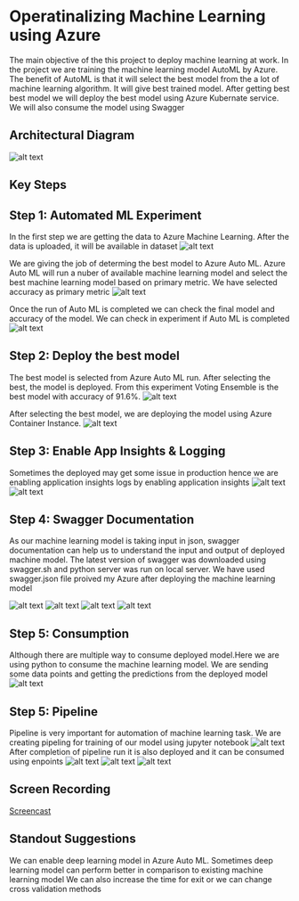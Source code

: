 # Operatinalizing Machine Learning using Azure

The main objective of the this project to deploy machine learning at work. In the project we are training the machine learning model AutoML by Azure. The benefit of AutoML is that it will select the best model from the a lot of machine learning algorithm. It will give best trained model. After getting best best model we will deploy the best model using Azure Kubernate service. We will also consume the model using Swagger

## Architectural Diagram
![alt text](https://github.com/agshiv92/Azure_ML_project-2/blob/main/Azure%20ML%20Project%202.jpg)
## Key Steps
## Step 1: Automated ML Experiment
In the first step we are getting the data to Azure Machine Learning. After the data is uploaded, it will be available in dataset
![alt text](https://github.com/agshiv92/Azure_ML_project-2/blob/main/1.JPG)

We are giving the job of determing the best model to Azure Auto ML. Azure Auto ML will run a nuber of available machine learning model and select the best machine learning model based on primary metric. We have selected accuracy as primary metric
![alt text](https://github.com/agshiv92/Azure_ML_project-2/blob/main/2.JPG)

Once the run of Auto ML is completed we can check the final model and accuracy of the model. We can check in experiment if Auto ML is completed 
![alt text](https://github.com/agshiv92/Azure_ML_project-2/blob/main/3.JPG)

## Step 2: Deploy the best model
The best model is selected from Azure Auto ML run. After selecting the best, the model is deployed. From this experiment Voting Ensemble is the best model with accuracy of 91.6%. 
![alt text](https://github.com/agshiv92/Azure_ML_project-2/blob/main/4.JPG)

After selecting the best model, we are deploying the model using Azure Container Instance. 
![alt text](https://github.com/agshiv92/Azure_ML_project-2/blob/main/5.JPG)
## Step 3: Enable App Insights & Logging
Sometimes the deployed may get some issue in production hence we are enabling application insights logs by enabling application insights
![alt text](https://github.com/agshiv92/Azure_ML_project-2/blob/main/6.JPG)
![alt text](https://github.com/agshiv92/Azure_ML_project-2/blob/main/7.JPG)
## Step 4: Swagger Documentation 
As our machine learning model is taking input in json, swagger documentation can help us to understand the input and output of deployed machine model. The latest version of swagger was downloaded using swagger.sh and python server was run on local server. We have used swagger.json file proived my Azure after deploying the machine learning model

![alt text](https://github.com/agshiv92/Azure_ML_project-2/blob/main/8.JPG)
![alt text](https://github.com/agshiv92/Azure_ML_project-2/blob/main/9.JPG)
![alt text](https://github.com/agshiv92/Azure_ML_project-2/blob/main/10.JPG)
![alt text](https://github.com/agshiv92/Azure_ML_project-2/blob/main/11.JPG)
## Step 5: Consumption
Although there are multiple way to consume deployed model.Here we are using python to consume the machine learning model. We are sending some data points and getting the predictions from the deployed model
![alt text](https://github.com/agshiv92/Azure_ML_project-2/blob/main/12.JPG)
## Step 5: Pipeline 
Pipeline is very important for automation of machine learning task. We are creating pipeling for training of our model using jupyter notebook
![alt text](https://github.com/agshiv92/Azure_ML_project-2/blob/main/13.JPG)
After completion of pipeline run it is also deployed and it can be consumed using enpoints 
![alt text](https://github.com/agshiv92/Azure_ML_project-2/blob/main/14.JPG)
![alt text](https://github.com/agshiv92/Azure_ML_project-2/blob/main/15.JPG)
![alt text](https://github.com/agshiv92/Azure_ML_project-2/blob/main/16.JPG)
## Screen Recording
[Screencast](https://youtu.be/_9oU2V9Hs98 "Screencast")

## Standout Suggestions
We can enable deep learning model in Azure Auto ML. Sometimes deep learning model can perform better in comparison to existing machine learning model
We can also increase the time for exit or we can change cross validation methods

